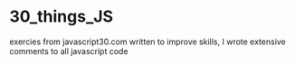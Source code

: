# 30_things_JS
exercies from javascript30.com written to improve skills, I wrote extensive comments to all javascript code 
